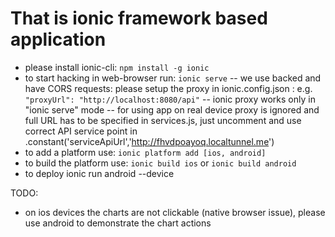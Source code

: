 # That is ionic framework based application

- please install ionic-cli: ```npm install -g ionic```
- to start hacking in web-browser run: ```ionic serve```
-- we use backed and have CORS requests: please setup the proxy in ionic.config.json : e.g. ```"proxyUrl": "http://localhost:8080/api"```
-- ionic proxy works only in "ionic serve" mode
-- for using app on real device proxy is ignored and full URL has to be specified in services.js, just uncomment and use correct API service point in .constant('serviceApiUrl','http://fhvdpoayoq.localtunnel.me')
- to add a platform use: ```ionic platform add [ios, android]```
- to build the platform use: ```ionic build ios``` or ```ionic build android```
- to deploy ionic run android --device

TODO:
- on ios devices the charts are not clickable (native browser issue), please use android to demonstrate the chart actions 